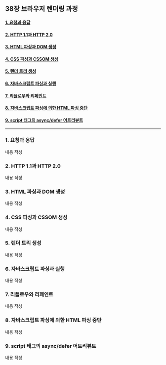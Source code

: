## 38장 브라우저 렌더링 과정

#### [1. 요청과 응답](#1-요청과-응답-1)
#### [2. HTTP 1.1과 HTTP 2.0](#2-HTTP-1.1과-HTTP-2.0-1)
#### [3. HTML 파싱과 DOM 생성](#3-HTML-파싱과-DOM-생성-1)
#### [4. CSS 파싱과 CSSOM 생성](#4-CSS-파싱과-CSSOM-생성-1)
#### [5. 렌더 트리 생성](#5-렌더-트리-생성-1)
#### [6. 자바스크립트 파싱과 실행](#6-자바스크립트-파싱과-실행-1)
#### [7. 리플로우와 리페인트](#7-리플로우와-리페인트-1)
#### [8. 자바스크립트 파싱에 의한 HTML 파싱 중단](#8-자바스크립트-파싱에-의한-HTML-파싱-중단-1)
#### [9. script 태그의 async/defer 어트리뷰트](#9-script-태그의-async/defer-어트리뷰트-1)

***

### 1. 요청과 응답

내용 작성

### 2. HTTP 1.1과 HTTP 2.0

내용 작성

### 3. HTML 파싱과 DOM 생성

내용 작성

### 4. CSS 파싱과 CSSOM 생성

내용 작성

### 5. 렌더 트리 생성

내용 작성

### 6. 자바스크립트 파싱과 실행

내용 작성

### 7. 리플로우와 리페인트

내용 작성

### 8. 자바스크립트 파싱에 의한 HTML 파싱 중단

내용 작성

### 9. script 태그의 async/defer 어트리뷰트

내용 작성

